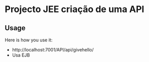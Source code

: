 Projecto JEE criação de uma API
==============


Usage
-----

Here is how you use it:

 * http://localhost:7001/API/api/givehello/
 * Usa EJB
